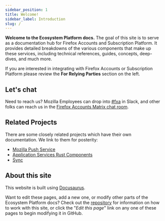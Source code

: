 ```yaml
---
sidebar_position: 1
title: Welcome!
sidebar_label: Introduction
slug: /
---
```


**Welcome to the Ecosystem Platform docs.** The goal of this site is to serve as a documentation hub for Firefox Accounts and Subscription Platform. It provides detailed breakdowns of the various components that make up these services, including technical references, guides, concepts, deep-dives, and much more.

If you are interested in integrating with Firefox Accounts or Subscription Platform please review the **For Relying Parties** section on the left.

## Let's chat

Need to reach us? Mozilla Employees can drop into [#fxa](https://mozilla.slack.com/archives/C4D36CAJW) in Slack, and other folks can reach us in the [Firefox Accounts Matrix chat room](https://chat.mozilla.org/#/room/#fxa:mozilla.org).

## Related Projects

There are some closely related projects which have their own documentation.  We link to them for posterity:

* [Mozilla Push Service](https://mozilla-push-service.readthedocs.io/en/latest/)
* [Application Services Rust Components](https://mozilla.github.io/application-services/book/index.html)
* [Sync](https://mozilla-services.readthedocs.io/en/latest/)

## About this site

This website is built using [Docusaurus](https://docusaurus.io/).

Want to edit these pages, add a new one, or modify other parts of the Ecosystem Platform docs? Check out the [repository](https://github.com/mozilla/ecosystem-platform) for information on how to work with this site, or click the "*Edit this page*" link on any one of these pages to begin modifying it in GitHub.
